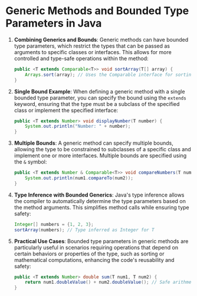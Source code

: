 
# Generic Methods and Bounded Type Parameters in Java

1. **Combining Generics and Bounds**: Generic methods can have bounded type parameters, which restrict the types that can be passed as arguments to specific classes or interfaces. This allows for more controlled and type-safe operations within the method:
   ```java
   public <T extends Comparable<T>> void sortArray(T[] array) {
       Arrays.sort(array); // Uses the Comparable interface for sorting
   }
   ```

2. **Single Bound Example**: When defining a generic method with a single bounded type parameter, you can specify the bound using the `extends` keyword, ensuring that the type must be a subclass of the specified class or implement the specified interface:
   ```java
   public <T extends Number> void displayNumber(T number) {
       System.out.println("Number: " + number);
   }
   ```

3. **Multiple Bounds**: A generic method can specify multiple bounds, allowing the type to be constrained to subclasses of a specific class and implement one or more interfaces. Multiple bounds are specified using the `&` symbol:
   ```java
   public <T extends Number & Comparable<T>> void compareNumbers(T num1, T num2) {
       System.out.println(num1.compareTo(num2));
   }
   ```

4. **Type Inference with Bounded Generics**: Java's type inference allows the compiler to automatically determine the type parameters based on the method arguments. This simplifies method calls while ensuring type safety:
   ```java
   Integer[] numbers = {1, 2, 3};
   sortArray(numbers); // Type inferred as Integer for T
   ```

5. **Practical Use Cases**: Bounded type parameters in generic methods are particularly useful in scenarios requiring operations that depend on certain behaviors or properties of the type, such as sorting or mathematical computations, enhancing the code's reusability and safety:
   ```java
   public <T extends Number> double sum(T num1, T num2) {
       return num1.doubleValue() + num2.doubleValue(); // Safe arithmetic operation
   }
   ```
